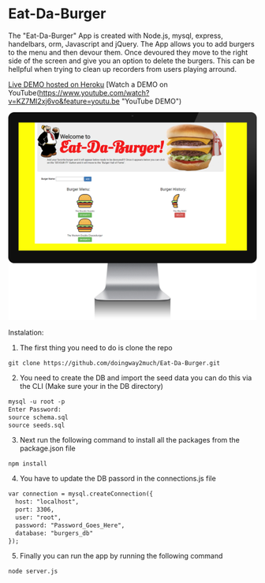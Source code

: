 # Eat-Da-Burger
The "Eat-Da-Burger" App is created with Node.js, mysql, express, handelbars, orm, Javascript and jQuery.  The App allows you to add burgers to the menu and then devour them.  Once devoured they move to the right side of the screen and give you an option to delete the burgers.  This can be hellpful when trying to clean up recorders from users playing arround.


[Live DEMO hosted on Heroku](https://dry-beach-45701.herokuapp.com "Live DEMO")
[Watch a DEMO on YouTube(https://www.youtube.com/watch?v=KZ7MI2xj6vo&feature=youtu.be "YouTube DEMO")

![IMG1](https://github.com/doingway2much/Bootstrap-Portfolio/blob/master/assets/img/BurgerApp.jpg?raw=true)


Instalation:
1)  The first thing you need to do is clone the repo
```
git clone https://github.com/doingway2much/Eat-Da-Burger.git
```
2)  You need to create the DB and import the seed data you can do this via the CLI (Make sure your in the DB directory)
```
mysql -u root -p 
Enter Password:
source schema.sql
source seeds.sql
```
3) Next run the following command to install all the packages from the package.json file
```
npm install
```
4)  You have to update the DB passord in the connections.js file
```
var connection = mysql.createConnection({
  host: "localhost",
  port: 3306,
  user: "root",
  password: "Password_Goes_Here",
  database: "burgers_db"
});
```
5)  Finally you can run the app by running the following command
```
node server.js
```
